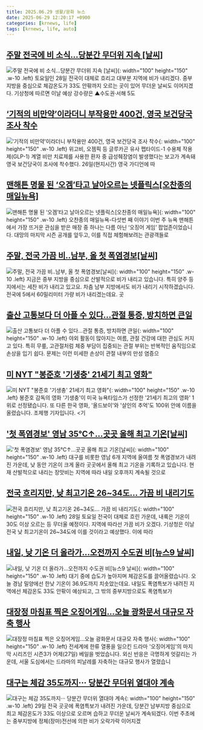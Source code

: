 ```yaml
---
title: 2025.06.29 생활/문화 뉴스
date: 2025-06-29 12:20:17 +0900
categories: [krnews, life]
tags: [krnews, life, auto]
---
```

## [주말 전국에 비 소식…당분간 무더위 지속 [날씨]](https://n.news.naver.com/mnews/article/666/0000076813)

![주말 전국에 비 소식…당분간 무더위 지속 [날씨]](https://mimgnews.pstatic.net/image/origin/666/2025/06/28/76813.jpg?type=nf220_150){: width="100" height="150" .w-10 .left}
토요일인 28일 전국이 대체로 흐리고 대부분 지역에 비가 내리겠다. 중부지방을 중심으로 체감온도가 33도 안팎까지 오르는 곳이 있어 무더운 날씨도 이어지겠다. 기상청에 따르면 이날 예상 강수량은 ▲수도권·서해 5도

## [‘기적의 비만약’이라더니 부작용만 400건, 영국 보건당국 조사 착수](https://n.news.naver.com/mnews/article/009/0005516313)

![‘기적의 비만약’이라더니 부작용만 400건, 영국 보건당국 조사 착수](https://mimgnews.pstatic.net/image/origin/009/2025/06/28/5516313.jpg?type=nf220_150){: width="100" height="150" .w-10 .left}
위고비, 오젬픽 등 글루카곤 유사 펩타이드-1 수용체 작용제(GLP-1) 계열 비만 치료제를 사용한 환자 중 급성췌장염이 발생했다는 보고가 계속돼 영국 보건당국이 조사에 착수했다. 26일(현지시간) 영국 가디언에 따

## [맨해튼 명물 된 ‘오겜’타고 날아오르는 넷플릭스[오찬종의 매일뉴욕]](https://n.news.naver.com/mnews/article/009/0005516260)

![맨해튼 명물 된 ‘오겜’타고 날아오르는 넷플릭스[오찬종의 매일뉴욕]](https://mimgnews.pstatic.net/image/origin/009/2025/06/28/5516260.jpg?type=nf220_150){: width="100" height="150" .w-10 .left}
오찬종의 매일뉴욕-다섯번 째 이야기 이번 주 뉴욕 맨해튼에서 가장 뜨거운 관심을 받은 매장 중 하나는 다름 아닌 ‘오징어 게임’ 팝업존이었습니다. 대망의 마지막 시즌 공개를 앞두고, 이를 직접 체험해보려는 관광객들로

## [주말, 전국 가끔 비‥남부, 올 첫 폭염경보[날씨]](https://n.news.naver.com/mnews/article/214/0001433045)

![주말, 전국 가끔 비‥남부, 올 첫 폭염경보[날씨]](https://mimgnews.pstatic.net/image/origin/214/2025/06/28/1433045.jpg?type=nf220_150){: width="100" height="150" .w-10 .left}
지금은 중부 지방을 중심으로 산발적으로 비가 내리고 있습니다. 특히 양주 등지에서는 세찬 비가 내리고 있고요. 차츰 남부 지방에서도 비가 내리기 시작하겠습니다. 전국에 5에서 60밀리미터 가량 비가 내리겠는데요. 곳

## [출산 고통보다 더 아플 수 있다…관절 통증, 방치하면 큰일](https://n.news.naver.com/mnews/article/025/0003451351)

![출산 고통보다 더 아플 수 있다…관절 통증, 방치하면 큰일](https://mimgnews.pstatic.net/image/origin/025/2025/06/28/3451351.jpg?type=nf220_150){: width="100" height="150" .w-10 .left}
야외 활동이 많아지는 여름, 관절 건강에 대한 관심도 커지고 있다. 특히 무릎, 고관절처럼 체중 부담이 집중되는 관절 부위는 반복적인 움직임으로 손상을 입기 쉽다. 문제는 이런 미세한 손상이 관절 내부의 만성 염증으

## [미 NYT "봉준호 '기생충' 21세기 최고 영화"](https://n.news.naver.com/mnews/article/055/0001270485)

![미 NYT "봉준호 '기생충' 21세기 최고 영화"](https://mimgnews.pstatic.net/image/origin/055/2025/06/28/1270485.jpg?type=nf220_150){: width="100" height="150" .w-10 .left}
봉준호 감독의 영화 '기생충'이 미국 뉴욕타임스가 선정한 '21세기 최고의 영화' 1위로 선정됐습니다. 또 다른 한국 영화, '올드보이'와 '살인의 추억'도 100위 안에 이름을 올렸습니다. 조제행 기자입니다. <기

## ['첫 폭염경보' 영남 35℃↑...곳곳 올해 최고 기온[날씨]](https://n.news.naver.com/mnews/article/052/0002212026)

!['첫 폭염경보' 영남 35℃↑...곳곳 올해 최고 기온[날씨]](https://mimgnews.pstatic.net/image/origin/052/2025/06/28/2212026.jpg?type=nf220_150){: width="100" height="150" .w-10 .left}
대구를 비롯한 영남 6개 지역에 올여름 첫 폭염경보가 내려진 가운데, 낮 동안 기온이 크게 올라 곳곳에서 올해 최고 기온을 기록하고 있습니다. 현재 산발적으로 내리는 장맛비는 지역에 따라 내일 오후까지 계속될 것으로

## [전국 흐리지만, 낮 최고기온 26~34도... 가끔 비 내리기도](https://n.news.naver.com/mnews/article/023/0003913811)

![전국 흐리지만, 낮 최고기온 26~34도... 가끔 비 내리기도](https://mimgnews.pstatic.net/image/origin/023/2025/06/28/3913811.jpg?type=nf220_150){: width="100" height="150" .w-10 .left}
28일 토요일 전국이 대체로 흐린 가운데, 내륙은 기온이 30도 이상 오르는 등 무더울 예정이다. 지역에 따라선 가끔 비가 오겠다. 기상청은 이날 전국 낮 최고기온이 26~34도에 이를 것이라고 예상했다. 이에 따라

## [내일, 낮 기온 더 올라가…오전까지 수도권 비[뉴스9 날씨]](https://n.news.naver.com/mnews/article/056/0011978866)

![내일, 낮 기온 더 올라가…오전까지 수도권 비[뉴스9 날씨]](https://mimgnews.pstatic.net/image/origin/056/2025/06/28/11978866.jpg?type=nf220_150){: width="100" height="150" .w-10 .left}
대기 중에 습도가 높아지며 체감온도를 끌어올렸습니다. 오늘 경남 밀양에선 한낮 기온이 36.9도까지 치솟았는데요. 내일도 폭염특보가 내려진 지역에선 체감온도 33도 안팎이 예상되고, 그 밖의 중부지방으로도 폭염특보가

## [대장정 마침표 찍은 오징어게임…오늘 광화문서 대규모 자축 행사](https://n.news.naver.com/mnews/article/057/0001893848)

![대장정 마침표 찍은 오징어게임…오늘 광화문서 대규모 자축 행사](https://mimgnews.pstatic.net/image/origin/057/2025/06/28/1893848.jpg?type=nf220_150){: width="100" height="150" .w-10 .left}
전세계에 한류 열풍을 일으킨 드라마 '오징어게임'의 마지막 시리즈인 시즌3가 어제(27일) 베일을 벗었습니다. 외신 반응은 극명하게 엇갈리는 가운데, 서울 도심에서는 드라마의 피날레를 자축하는 대규모 행사가 열렸습니

## [대구는 체감 35도까지··· 당분간 무더위 열대야 계속](https://n.news.naver.com/mnews/article/469/0000873074)

![대구는 체감 35도까지··· 당분간 무더위 열대야 계속](https://mimgnews.pstatic.net/image/origin/469/2025/06/29/873074.jpg?type=nf220_150){: width="100" height="150" .w-10 .left}
29일 전국 곳곳에 폭염특보가 내려진 가운데, 당분간 남부지방 중심으로 최고 체감온도가 33도 이상으로 오르며 습하고 무더운 날씨가 계속되겠다. 이번 주초에는 중부지방에 정체(장마)전선에 의한 비가 오락가락 이어지겠

